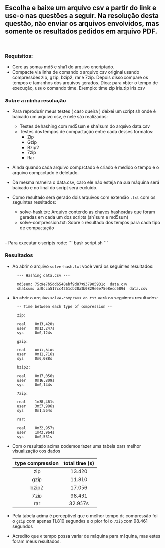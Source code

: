 ## Escolha e baixe um arquivo csv a partir do link e use-o nas questões a seguir. Na resolução desta questão, não enviar os arquivos envolvidos, mas somente os resultados pedidos em arquivo PDF.
  
  <br>

  ### Requisitos:

  - Gere as somas md5 e sha1 do arquivo encriptado. 
  - Compacte via linha de comando o arquivo csv original usando compressões zip, gzip, bzip2, rar e 7zip. Depois disso compare os tempos e tamanhos dos arquivos gerados. Dica: para obter o tempo de execução, use o comando time. Exemplo: time zip iris.zip iris.csv


  ### Sobre a minha resolução
  
  - Para reproduzir meus testes ( caso queira ) deixei um script sh onde é baixado um arquivo csv, e nele são realizados:
    - Testes de hashing com md5sum e sha1sum do arquivo data.csv
    - Testes dos tempos de compactação entre cada desses formatos:
       - Zip
       - Gzip
       - Bzip2
       - 7zip
       - Rar
  
  - Ainda quando cada arquivo compactado é criado é medido o tempo e o arquivo compactado é deletado.
  - Da mesma maneira o data.csv, caso ele não esteja na sua máquina será baixado e no final do script será excluído.

  - Como resultado será gerado dois arquivos com extensão `.txt` com os seguintes resultados:
    - solve-hash.txt: Arquivo contendo as chaves hasheadas que foram geradas em cada um dos scripts (sh1sum e md5sum)
    - solve-compression.txt: Sobre o resultado dos tempos para cada tipo de compactação
  <br>
  - Para executar o scripts rode:
    ```
      bash script.sh
    ```


  ### Resultados

  - Ao abrir o arquivo `solve-hash.txt` você verá os seguintes resultados:
    ```
      --- Hashing data.csv ---

      md5sum: 75c9e7b5dd6548ebf9d879937905931c  data.csv
      sha1sum: aa0cca517cc4261cb28a8b0829e6e75e8ecd589d  data.csv
    ```

  - Ao abrir o arquivo `solve-compression.txt` verá os seguintes resultados:
    ```
      -- Time between each type of compression --

      zip:

      real    0m13,420s
      user    0m13,247s
      sys     0m0,124s

      gzip:

      real    0m11,810s
      user    0m11,716s
      sys     0m0,088s

      bzip2:

      real    0m17,056s
      user    0m16,809s
      sys     0m0,144s

      7zip:

      real    1m38,461s
      user    3m57,986s
      sys     0m1,564s

      rar:

      real    0m32,957s
      user    1m43,964s
      sys     0m0,531s  
    ```
  - Com o resultado acima podemos fazer uma tabela para melhor visualização dos dados

    <table>
      <thead>
        <tr>
          <th>type compression</th>
          <th>total time (s) </th>
        <tr>
      </thead>
      <tbody>
        <tr>
          <td style="text-align: center;">zip</td>
          <td style="text-align: center;">13.420</td>
        <tr>
        <tr>
          <td style="text-align: center;">gzip</td>
          <td style="text-align: center;">11.810</td>
        <tr>
        <tr>
          <td style="text-align: center;">bzip2</td>
          <td style="text-align: center;">17.056</td>
        <tr>
        <tr>
          <td style="text-align: center;">7zip</td>
          <td style="text-align: center;">98.461</td>
        <tr>
        <tr>
          <td style="text-align: center;">rar</td>
          <td style="text-align: center;">32.957s</td>
        <tr>
      </tbody>
    </table>

  - Pela tabela acima é perceptível que o melhor tempo de compressão foi o `gzip` com apenas 11.810 segundos e o pior foi o `7zip` com 98.461 segundos

  - Acredito que o tempo possa variar de máquina para máquina, mas estes foram meus resultados.
